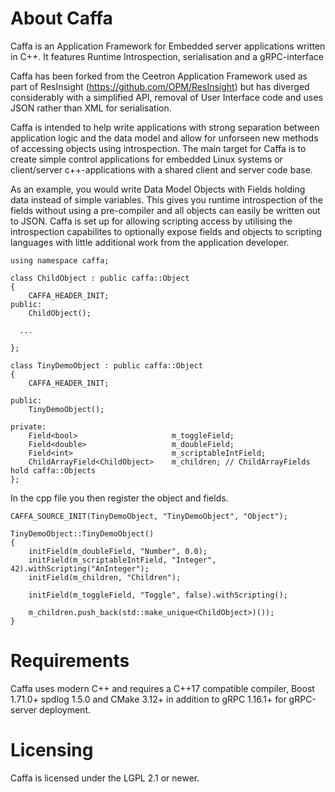 # About Caffa
Caffa is an Application Framework for Embedded server applications written in C++. It features Runtime Introspection, serialisation and a gRPC-interface 

Caffa has been forked from the Ceetron Application Framework used as part of ResInsight (https://github.com/OPM/ResInsight) but has diverged considerably with a simplified API, removal of User Interface code and uses JSON rather than XML for serialisation.

Caffa is intended to help write applications with strong separation between application logic and the data model and allow for unforseen new methods of accessing objects using introspection. The main target for Caffa is to create simple control applications for embedded Linux systems or client/server c++-applications with a shared client and server code base.

As an example, you would write Data Model Objects with Fields holding data instead of simple variables. This gives you runtime introspection of the fields without using a pre-compiler and all objects can easily be written out to JSON. Caffa is set up for allowing scripting access by utilising the introspection capabilites to optionally expose fields and objects to scripting languages with little additional work from the application developer.

~~~{.cpp}
using namespace caffa;

class ChildObject : public caffa::Object
{
    CAFFA_HEADER_INIT;
public:
    ChildObject();

  ...

};

class TinyDemoObject : public caffa::Object
{
    CAFFA_HEADER_INIT;

public:
    TinyDemoObject();

private:
    Field<bool>                     m_toggleField;
    Field<double>                   m_doubleField;
    Field<int>                      m_scriptableIntField;
    ChildArrayField<ChildObject>    m_children; // ChildArrayFields hold caffa::Objects
};
~~~

In the cpp file you then register the object and fields.

~~~{.cpp}
CAFFA_SOURCE_INIT(TinyDemoObject, "TinyDemoObject", "Object");

TinyDemoObject::TinyDemoObject()
{
    initField(m_doubleField, "Number", 0.0);
    initField(m_scriptableIntField, "Integer", 42).withScripting("AnInteger");
    initField(m_children, "Children");
    
    initField(m_toggleField, "Toggle", false).withScripting();   
    
    m_children.push_back(std::make_unique<ChildObject>)());
}
~~~

# Requirements
Caffa uses modern C++ and requires a C++17 compatible compiler, Boost 1.71.0+ spdlog 1.5.0 and CMake 3.12+ in addition to gRPC 1.16.1+ for gRPC-server deployment.

# Licensing
Caffa is licensed under the LGPL 2.1 or newer.
